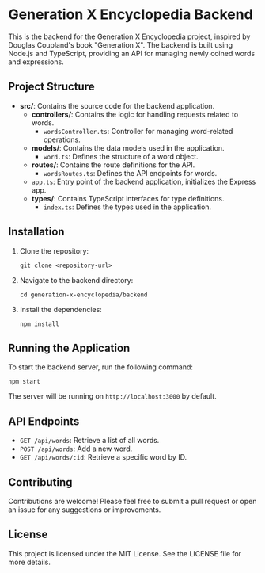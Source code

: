 # Generation X Encyclopedia Backend

This is the backend for the Generation X Encyclopedia project, inspired by Douglas Coupland's book "Generation X". The backend is built using Node.js and TypeScript, providing an API for managing newly coined words and expressions.

## Project Structure

- **src/**: Contains the source code for the backend application.
  - **controllers/**: Contains the logic for handling requests related to words.
    - `wordsController.ts`: Controller for managing word-related operations.
  - **models/**: Contains the data models used in the application.
    - `word.ts`: Defines the structure of a word object.
  - **routes/**: Contains the route definitions for the API.
    - `wordsRoutes.ts`: Defines the API endpoints for words.
  - `app.ts`: Entry point of the backend application, initializes the Express app.
  - **types/**: Contains TypeScript interfaces for type definitions.
    - `index.ts`: Defines the types used in the application.

## Installation

1. Clone the repository:
   ```
   git clone <repository-url>
   ```

2. Navigate to the backend directory:
   ```
   cd generation-x-encyclopedia/backend
   ```

3. Install the dependencies:
   ```
   npm install
   ```

## Running the Application

To start the backend server, run the following command:
```
npm start
```

The server will be running on `http://localhost:3000` by default.

## API Endpoints

- `GET /api/words`: Retrieve a list of all words.
- `POST /api/words`: Add a new word.
- `GET /api/words/:id`: Retrieve a specific word by ID.

## Contributing

Contributions are welcome! Please feel free to submit a pull request or open an issue for any suggestions or improvements.

## License

This project is licensed under the MIT License. See the LICENSE file for more details.